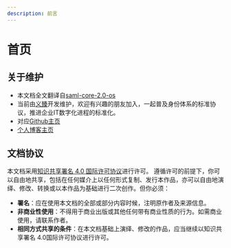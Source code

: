 ```yaml
---
description: 前言
---
```


# 首页

## 关于维护

* 本文档全文翻译自[saml-core-2.0-os](https://docs.oasis-open.org/security/saml/v2.0/saml-core-2.0-os.pdf)
* 当前由[义臻](https://www.zhihu.com/people/hulianwangzhaopin)开发维护，欢迎有兴趣的朋友加入，一起普及身份体系的标准协议，推进企业IT数字化进程的标准化。
* 对应[Github主页](https://github.com/EasonXeu/saml-core-2.0-os)
* [个人博客主页](https://yizhenn.gitbook.io/blog/)

## 文档协议

本文档采用[知识共享署名 4.0 国际许可协议](http://creativecommons.org/licenses/by/4.0/)进行许可。 遵循许可的前提下，你可以自由地共享，包括在任何媒介上以任何形式复制、发行本作品，亦可以自由地演绎、修改、转换或以本作品为基础进行二次创作。但你必须：

* **署名**：应在使用本文档的全部或部分内容时候，注明原作者及来源信息。
* **非商业性使用**：不得用于商业出版或其他任何带有商业性质的行为。如需商业使用，请联系作者。
* **相同方式共享的条件**：在本文档基础上演绎、修改的作品，应当继续以知识共享署名 4.0国际许可协议进行许可。
